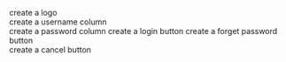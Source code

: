 create a logo  
create a username column  
create a password column
create a login button
create a forget password button  
create a cancel button
